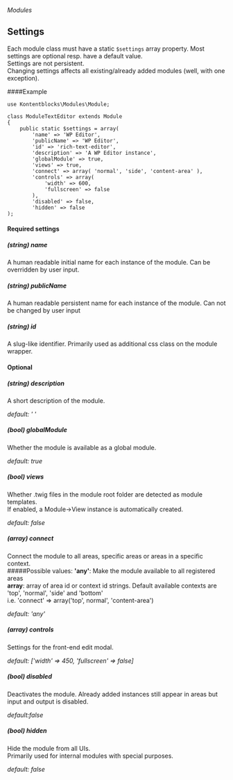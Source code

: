 *Modules*

## Settings

Each module class must have a static `$settings` array property. Most settings are optional resp. have a default value.  
Settings are not persistent.  
Changing settings affects all existing/already added modules (well, with one exception).


####Example

    use Kontentblocks\Modules\Module;
    
    class ModuleTextEditor extends Module
    {
        public static $settings = array(
            'name' => 'WP Editor',
            'publicName' => 'WP Editor',
            'id' => 'rich-text-editor',
            'description' => 'A WP Editor instance',
            'globalModule' => true,
            'views' => true,
            'connect' => array( 'normal', 'side', 'content-area' ),
            'controls' => array(
                'width' => 600,
                'fullscreen' => false
            ),
            'disabled' => false,
            'hidden' => false
    );
    
    
#### Required settings

##### (string) name

A human readable initial name for each instance of the module. Can be overridden by user input.

##### (string) publicName

A human readable persistent name for each instance of the module. Can not be changed by user input

##### (string) id

A slug-like identifier. Primarily used as additional css class on the module wrapper.

#### Optional

##### (string) description
A short description of the module.  

*default: ' '*

##### (bool) globalModule
Whether the module is available as a global module.  

*default: true*

##### (bool) views
Whether .twig files in the module root folder are detected as module templates.  
If enabled, a Module->View instance is automatically created.

*default: false*

##### (array) connect
Connect the module to all areas, specific areas or areas in a specific context.  
#####Possible values:
**'any'**: Make the module available to all registered areas  
**array**: array of area id or context id strings. Default available contexts are 'top', 'normal', 'side' and 'bottom'  
i.e. 'connect' => array('top', normal', 'content-area')  

*default: 'any'*

##### (array) controls

Settings for the front-end edit modal.

*default: ['width' => 450, 'fullscreen' => false]*

##### (bool) disabled

Deactivates the module. Already added instances still appear in areas but input and output is disabled.

*default:false*

##### (bool) hidden

Hide the module from all UIs.   
Primarily used for internal modules with special purposes.

*default: false*